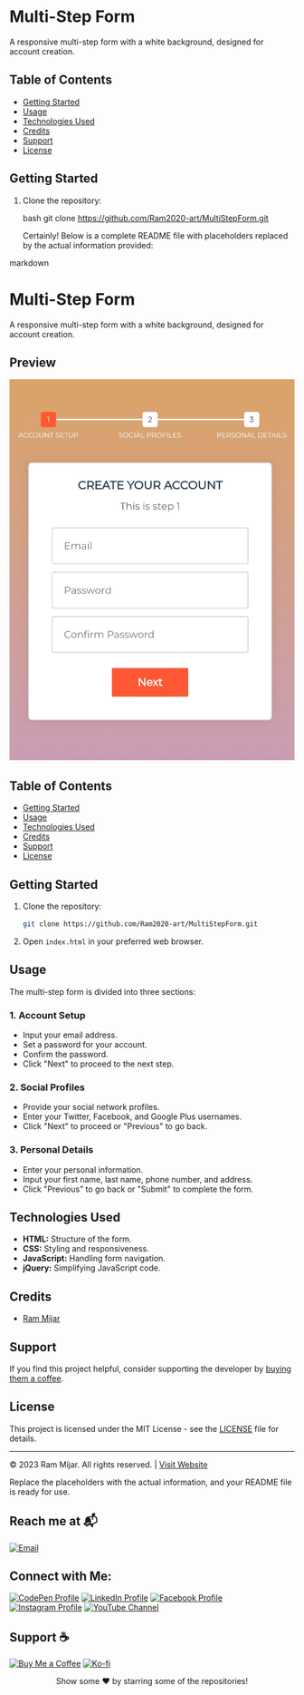 # Multi-Step Form

A responsive multi-step form with a white background, designed for account creation.






## Table of Contents

- [Getting Started](#getting-started)
- [Usage](#usage)
- [Technologies Used](#technologies-used)
- [Credits](#credits)
- [Support](#support)
- [License](#license)

## Getting Started

1. Clone the repository:

   bash
   git clone https://github.com/Ram2020-art/MultiStepForm.git

   Certainly! Below is a complete README file with placeholders replaced by the actual information provided:

markdown
# Multi-Step Form

A responsive multi-step form with a white background, designed for account creation.

## Preview

![Form Preview](https://github.com/Ram2020-art/MultiStepForm/raw/main/IMG_20231223_000910.jpg)

## Table of Contents

- [Getting Started](#getting-started)
- [Usage](#usage)
- [Technologies Used](#technologies-used)
- [Credits](#credits)
- [Support](#support)
- [License](#license)

## Getting Started

1. Clone the repository:

   ```bash
   git clone https://github.com/Ram2020-art/MultiStepForm.git
   ```

2. Open `index.html` in your preferred web browser.

## Usage

The multi-step form is divided into three sections:

### 1. Account Setup

- Input your email address.
- Set a password for your account.
- Confirm the password.
- Click "Next" to proceed to the next step.

### 2. Social Profiles

- Provide your social network profiles.
- Enter your Twitter, Facebook, and Google Plus usernames.
- Click "Next" to proceed or "Previous" to go back.

### 3. Personal Details

- Enter your personal information.
- Input your first name, last name, phone number, and address.
- Click "Previous" to go back or "Submit" to complete the form.

## Technologies Used

- **HTML:** Structure of the form.
- **CSS:** Styling and responsiveness.
- **JavaScript:** Handling form navigation.
- **jQuery:** Simplifying JavaScript code.

## Credits

- [Ram Mijar](https://www.rammijar.com.np/)

## Support

If you find this project helpful, consider supporting the developer by [buying them a coffee](https://www.buymeacoffee.com/ramijar2020).

## License

This project is licensed under the MIT License - see the [LICENSE](LICENSE) file for details.

---

&copy; 2023 Ram Mijar. All rights reserved. | [Visit Website](https://www.rammijar.com.np/)


Replace the placeholders with the actual information, and your README file is ready for use.


## Reach me at 📬
[![Email](https://img.shields.io/badge/-📬%20Email-%230077B5?style=flat&logo=gmail&logoColor=white)](mailto:admin@rammijar.com.np)



## Connect with Me:
[![CodePen Profile](https://img.shields.io/badge/CodePen-Profile-blue)](https://codepen.io/ram-mijar)
[![LinkedIn Profile](https://img.shields.io/badge/LinkedIn-Profile-blue)](https://www.linkedin.com/in/ramijar2020)
[![Facebook Profile](https://img.shields.io/badge/Facebook-Profile-blue)](https://www.facebook.com/ram.mijar.165?mibextid=zbwkwl)
[![Instagram Profile](https://img.shields.io/badge/Instagram-Profile-blue)](https://instagram.com/ramijar2020?igshid=ogq5zdc2odk2za==)
[![YouTube Channel](https://img.shields.io/badge/YouTube-Channel-red)](https://youtube.com/@ramijar2020?si=yFtvYjcac-KonrnH)

## Support ☕
[![Buy Me a Coffee](https://img.shields.io/badge/-☕%20Buy%20Me%20a%20Coffee-orange)](https://www.buymeacoffee.com/ramijar2020)
[![Ko-fi](https://img.shields.io/badge/-☕%20Ko--fi-brightgreen)](https://ko-fi.com/rammijar)

<div align="center">
   Show some ❤️ by starring some of the repositories!
</div>
